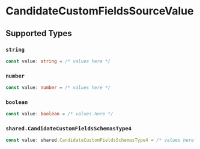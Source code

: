 # CandidateCustomFieldsSourceValue


## Supported Types

### `string`

```typescript
const value: string = /* values here */
```

### `number`

```typescript
const value: number = /* values here */
```

### `boolean`

```typescript
const value: boolean = /* values here */
```

### `shared.CandidateCustomFieldsSchemasType4`

```typescript
const value: shared.CandidateCustomFieldsSchemasType4 = /* values here */
```

